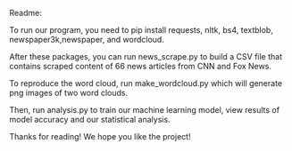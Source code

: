 Readme:

To run our program, you need to pip install requests, nltk, bs4, textblob, newspaper3k,newspaper, and wordcloud.

After these packages, you can run news_scrape.py to build a CSV file that contains scraped content of 66
news articles from CNN and Fox News.

To reproduce the word cloud, run make_wordcloud.py which will generate png images of two word clouds.

Then, run analysis.py to train our machine learning model, view results of model accuracy and our statistical analysis.

Thanks for reading! We hope you like the project!
